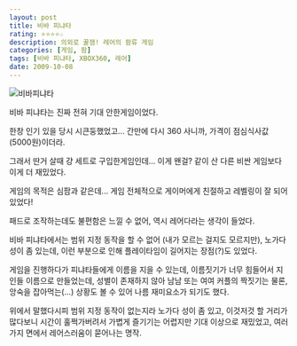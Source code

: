 ```yaml
---
layout: post
title: 비바 피냐타
rating: ⭐️⭐️⭐️⭐️☆
description: 의외로 꿀잼! 레어의 팜류 게임
categories: [게임, 팜]
tags: [비바 피냐타, XBOX360, 레어]
date: 2009-10-08
---
```


![비바피냐타](../../review/img/2009/viva_pinata.jpg)

비바 피냐타는 진짜 전혀 기대 안한게임이었다. 

한창 인기 있을 당시 시큰둥했었고... 간만에 다시 360 사니까, 가격이 점심식사값(5000원)이더라. 

그래서 딴거 살때 걍 세트로 구입한게임인데... 이게 왠걸? 같이 산 다른 비싼 게임보다 이게 더 재밌었다.

게임의 목적은 심팜과 같은데... 게임 전체적으로 게이머에게 친절하고 레벨링이 잘 되어있었다!

패드로 조작하는데도 불편함은 느낄 수 없어, 역시 레어다라는 생각이 들었다.

비바 피냐타에서는 범위 지정 동작을 할 수 없어 (내가 모르는 걸지도 모르지만), 노가다 성이 좀 있는데, 이런 부분으로 인해 플레이타임이 길어지는 장점(?)도 있었다.

게임을 진행하다가 피냐타들에게 이름을 지을 수 있는데, 이름짓기가 너무 힘들어서 지인들 이름으로 만들었는데, 성별이 존재하지 않아 남남 또는 여여 커플의 짝짓기는 물론, 앙숙을 잡아먹는(...) 상황도 볼 수 있어 나름 재미요소가 되기도 했다.

위에서 말했다시피 범위 지정 동작이 없는지라 노가다 성이 좀 있고, 이것저것 할 거리가 많다보니 시간이 훌쩍가버려서 가볍게 즐기기는 어렵지만 기대 이상으로 재밌었고, 여러가지 면에서 레어스러움이 묻어나는 명작.
